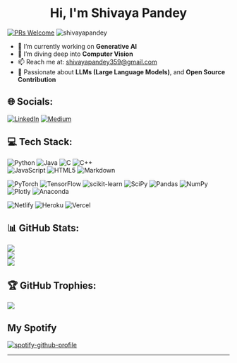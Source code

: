 <h1 align="center">Hi, I'm Shivaya Pandey</h1>

[![PRs Welcome](https://img.shields.io/badge/PRs-welcome-brightgreen.svg?style=flat&logo=github)](https://github.com/shivayapandey)
<img src="https://komarev.com/ghpvc/?username=shivayapandey&label=Profile%20views&color=0e75b6&style=flat" alt="shivayapandey" />

- 🔭 I’m currently working on **Generative AI**
- 🌱 I’m diving deep into  **Computer Vision**
- 📫 Reach me at: shivayapandey359@gmail.com
- 🧠 Passionate about  **LLMs (Large Language Models)**, and **Open Source Contribution**

## 🌐 Socials:
[![LinkedIn](https://img.shields.io/badge/LinkedIn-%230077B5.svg?logo=linkedin&logoColor=white)](https://linkedin.com/in/shivaya-pandey-b4657b211/)
[![Medium](https://img.shields.io/badge/Medium-%23121011.svg?logo=medium&logoColor=white)](https://medium.com/@shivayapandey359)

## 💻 Tech Stack:
![Python](https://img.shields.io/badge/python-3670A0?style=for-the-badge&logo=python&logoColor=ffdd54) 
![Java](https://img.shields.io/badge/Java-%23ED8B00.svg?style=for-the-badge&logo=java&logoColor=white) 
![C](https://img.shields.io/badge/c-%2300599C.svg?style=for-the-badge&logo=c&logoColor=white) 
![C++](https://img.shields.io/badge/c++-%2300599C.svg?style=for-the-badge&logo=c%2B%2B&logoColor=white)  
![JavaScript](https://img.shields.io/badge/javascript-%23323330.svg?style=for-the-badge&logo=javascript&logoColor=%23F7DF1E) 
![HTML5](https://img.shields.io/badge/html5-%23E34F26.svg?style=for-the-badge&logo=html5&logoColor=white) 
![Markdown](https://img.shields.io/badge/markdown-%23000000.svg?style=for-the-badge&logo=markdown&logoColor=white) 

![PyTorch](https://img.shields.io/badge/PyTorch-%23EE4C2C.svg?style=for-the-badge&logo=PyTorch&logoColor=white) 
![TensorFlow](https://img.shields.io/badge/TensorFlow-%23FF6F00.svg?style=for-the-badge&logo=TensorFlow&logoColor=white) 
![scikit-learn](https://img.shields.io/badge/scikit--learn-%23F7931E.svg?style=for-the-badge&logo=scikit-learn&logoColor=white) 
![SciPy](https://img.shields.io/badge/SciPy-%230C55A5.svg?style=for-the-badge&logo=scipy&logoColor=white) 
![Pandas](https://img.shields.io/badge/pandas-%23150458.svg?style=for-the-badge&logo=pandas&logoColor=white) 
![NumPy](https://img.shields.io/badge/numpy-%23013243.svg?style=for-the-badge&logo=numpy&logoColor=white) 
![Plotly](https://img.shields.io/badge/Plotly-%233F4F75.svg?style=for-the-badge&logo=plotly&logoColor=white) 
![Anaconda](https://img.shields.io/badge/Anaconda-%2344A833.svg?style=for-the-badge&logo=anaconda&logoColor=white)  

![Netlify](https://img.shields.io/badge/netlify-%23000000.svg?style=for-the-badge&logo=netlify&logoColor=#00C7B7) 
![Heroku](https://img.shields.io/badge/heroku-%23430098.svg?style=for-the-badge&logo=heroku&logoColor=white) 
![Vercel](https://img.shields.io/badge/vercel-%23000000.svg?style=for-the-badge&logo=vercel&logoColor=white) 

## 📊 GitHub Stats:
![](https://github-readme-stats.vercel.app/api?username=shivayapandey&theme=kacho_ga&hide_border=true&include_all_commits=false&count_private=false)<br/>
![](https://github-readme-streak-stats.herokuapp.com/?user=shivayapandey&theme=kacho_ga&hide_border=true)<br/>
![](https://github-readme-stats.vercel.app/api/top-langs/?username=shivayapandey&theme=kacho_ga&hide_border=true&include_all_commits=false&count_private=false&layout=compact)

## 🏆 GitHub Trophies:
![](https://github-profile-trophy.vercel.app/?username=shivayapandey&theme=gruvbox&no-frame=true&no-bg=true&margin-w=4)

## My Spotify
[![spotify-github-profile](https://spotify-github-profile.vercel.app/api/view?uid=su81q5jyvmx3hfs74mq7s5252&cover_image=true&theme=default&show_offline=false&background_color=121212&interchange=false)](https://github.com/kittinan/spotify-github-profile)




---
